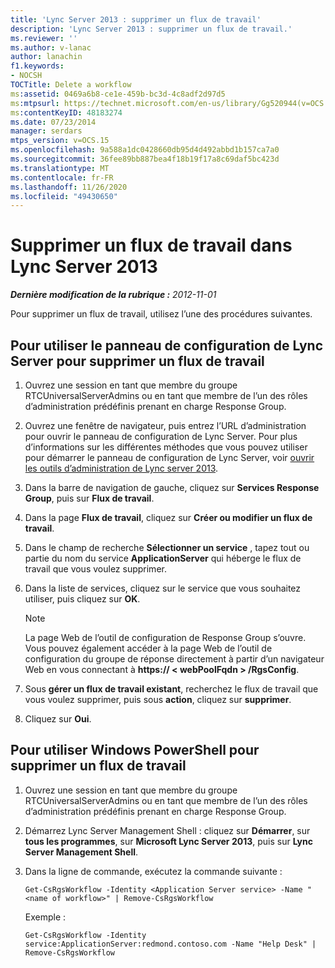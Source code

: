 ```yaml
---
title: 'Lync Server 2013 : supprimer un flux de travail'
description: 'Lync Server 2013 : supprimer un flux de travail.'
ms.reviewer: ''
ms.author: v-lanac
author: lanachin
f1.keywords:
- NOCSH
TOCTitle: Delete a workflow
ms:assetid: 0469a6b8-ce1e-459b-bc3d-4c8adf2d97d5
ms:mtpsurl: https://technet.microsoft.com/en-us/library/Gg520944(v=OCS.15)
ms:contentKeyID: 48183274
ms.date: 07/23/2014
manager: serdars
mtps_version: v=OCS.15
ms.openlocfilehash: 9a588a1dc0428660db95d4d492abbd1b157ca7a0
ms.sourcegitcommit: 36fee89bb887bea4f18b19f17a8c69daf5bc423d
ms.translationtype: MT
ms.contentlocale: fr-FR
ms.lasthandoff: 11/26/2020
ms.locfileid: "49430650"
---
```

# <a name="delete-a-workflow-in-lync-server-2013"></a>Supprimer un flux de travail dans Lync Server 2013

<div data-xmlns="http://www.w3.org/1999/xhtml">

<div class="topic" data-xmlns="http://www.w3.org/1999/xhtml" data-msxsl="urn:schemas-microsoft-com:xslt" data-cs="https://msdn.microsoft.com/">

<div data-asp="https://msdn2.microsoft.com/asp">



</div>

<div id="mainSection">

<div id="mainBody">

<span> </span>

_**Dernière modification de la rubrique :** 2012-11-01_

Pour supprimer un flux de travail, utilisez l’une des procédures suivantes.

<div>

## <a name="to-use-lync-server-control-panel-delete-a-workflow"></a>Pour utiliser le panneau de configuration de Lync Server pour supprimer un flux de travail

1.  Ouvrez une session en tant que membre du groupe RTCUniversalServerAdmins ou en tant que membre de l’un des rôles d’administration prédéfinis prenant en charge Response Group.

2.  Ouvrez une fenêtre de navigateur, puis entrez l’URL d’administration pour ouvrir le panneau de configuration de Lync Server. Pour plus d’informations sur les différentes méthodes que vous pouvez utiliser pour démarrer le panneau de configuration de Lync Server, voir [ouvrir les outils d’administration de Lync server 2013](lync-server-2013-open-lync-server-administrative-tools.md).

3.  Dans la barre de navigation de gauche, cliquez sur **Services Response Group**, puis sur **Flux de travail**.

4.  Dans la page **Flux de travail**, cliquez sur **Créer ou modifier un flux de travail**.

5.  Dans le champ de recherche **Sélectionner un service** , tapez tout ou partie du nom du service **ApplicationServer** qui héberge le flux de travail que vous voulez supprimer.

6.  Dans la liste de services, cliquez sur le service que vous souhaitez utiliser, puis cliquez sur **OK**.
    
    <div>
    

    > [!NOTE]  
    > La page Web de l’outil de configuration de Response Group s’ouvre. Vous pouvez également accéder à la page Web de l’outil de configuration du groupe de réponse directement à partir d’un navigateur Web en vous connectant à <STRONG>https:// &lt; webPoolFqdn &gt; /RgsConfig</STRONG>.

    
    </div>

7.  Sous **gérer un flux de travail existant**, recherchez le flux de travail que vous voulez supprimer, puis sous **action**, cliquez sur **supprimer**.

8.  Cliquez sur **Oui**.

</div>

<div>

## <a name="to-use-windows-powershell-to-delete-a-workflow"></a>Pour utiliser Windows PowerShell pour supprimer un flux de travail

1.  Ouvrez une session en tant que membre du groupe RTCUniversalServerAdmins ou en tant que membre de l’un des rôles d’administration prédéfinis prenant en charge Response Group.

2.  Démarrez Lync Server Management Shell : cliquez sur **Démarrer**, sur **tous les programmes**, sur **Microsoft Lync Server 2013**, puis sur **Lync Server Management Shell**.

3.  Dans la ligne de commande, exécutez la commande suivante :
    
        Get-CsRgsWorkflow -Identity <Application Server service> -Name "<name of workflow>" | Remove-CsRgsWorkflow
    
    Exemple :
    
        Get-CsRgsWorkflow -Identity service:ApplicationServer:redmond.contoso.com -Name "Help Desk" | Remove-CsRgsWorkflow

</div>

</div>

<span> </span>

</div>

</div>

</div>

